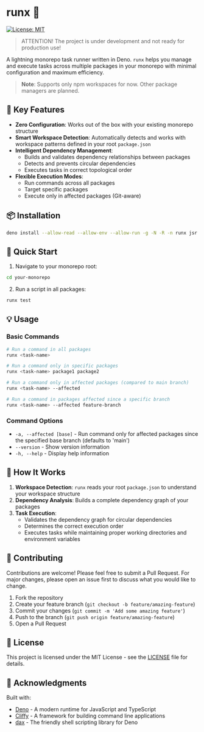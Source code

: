 # runx 🚀

[![License: MIT](https://img.shields.io/badge/License-MIT-yellow.svg)](https://opensource.org/licenses/MIT)

> ATTENTION! The project is under development and not ready for production use!

A lightning monorepo task runner written in Deno. `runx` helps you manage and
execute tasks across multiple packages in your monorepo with minimal
configuration and maximum efficiency.

> **Note**: Supports only npm workspaces for now. Other package managers are
> planned.

## 🌟 Key Features

- **Zero Configuration**: Works out of the box with your existing monorepo
  structure
- **Smart Workspace Detection**: Automatically detects and works with workspace
  patterns defined in your root `package.json`
- **Intelligent Dependency Management**:
  - Builds and validates dependency relationships between packages
  - Detects and prevents circular dependencies
  - Executes tasks in correct topological order
- **Flexible Execution Modes**:
  - Run commands across all packages
  - Target specific packages
  - Execute only in affected packages (Git-aware)

## 📦 Installation

```bash
deno install --allow-read --allow-env --allow-run -g -N -R -n runx jsr:@runx/cli
```

## 🚀 Quick Start

1. Navigate to your monorepo root:

```bash
cd your-monorepo
```

2. Run a script in all packages:

```bash
runx test
```

## 💡 Usage

### Basic Commands

```bash
# Run a command in all packages
runx <task-name>

# Run a command only in specific packages
runx <task-name> package1 package2

# Run a command only in affected packages (compared to main branch)
runx <task-name> --affected

# Run a command in packages affected since a specific branch
runx <task-name> --affected feature-branch
```

### Command Options

- `-a, --affected [base]` - Run command only for affected packages since the
  specified base branch (defaults to 'main')
- `--version` - Show version information
- `-h, --help` - Display help information

## 🔧 How It Works

1. **Workspace Detection**: `runx` reads your root `package.json` to understand
   your workspace structure
2. **Dependency Analysis**: Builds a complete dependency graph of your packages
3. **Task Execution**:
   - Validates the dependency graph for circular dependencies
   - Determines the correct execution order
   - Executes tasks while maintaining proper working directories and environment
     variables

## 🤝 Contributing

Contributions are welcome! Please feel free to submit a Pull Request. For major
changes, please open an issue first to discuss what you would like to change.

1. Fork the repository
2. Create your feature branch (`git checkout -b feature/amazing-feature`)
3. Commit your changes (`git commit -m 'Add some amazing feature'`)
4. Push to the branch (`git push origin feature/amazing-feature`)
5. Open a Pull Request

## 📝 License

This project is licensed under the MIT License - see the [LICENSE](LICENSE) file
for details.

## 🙏 Acknowledgments

Built with:

- [Deno](https://deno.land/) - A modern runtime for JavaScript and TypeScript
- [Cliffy](https://cliffy.io/) - A framework for building command line
  applications
- [dax](https://github.com/dsherret/dax) - The friendly shell scripting library
  for Deno
